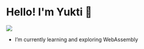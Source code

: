 <h1> Hello! I'm Yukti 👋 </h1>

<a href="https://github.com/DenverCoder1/readme-typing-svg">
  <img src="https://readme-typing-svg.herokuapp.com?&font=IBM+Plex+Sans&color=FF9595&size=20&lines=I'm Yukti; I work with Javascript;Typescript;React;CSS" />
</a>

- I’m currently learning and exploring WebAssembly <br/>
 
  



